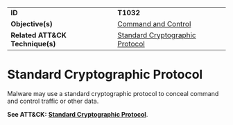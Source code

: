 |||
|---------|------------------------|
|**ID**|**T1032**|
|**Objective(s)**|[Command and Control](https://github.com/MAECProject/malware-behaviors/tree/master/command-and-control)|
|**Related ATT&CK Technique(s)**|[Standard Cryptographic Protocol](https://attack.mitre.org/techniques/T1032/)|

Standard Cryptographic Protocol
===============================
Malware may use a standard cryptographic protocol to conceal command and control traffic or other data.

**See ATT&CK:** [**Standard Cryptographic Protocol**](https://attack.mitre.org/techniques/T1032/).